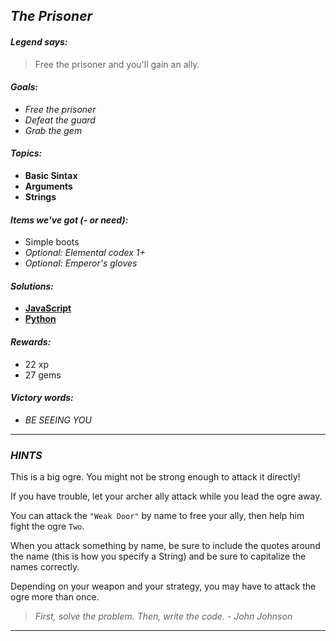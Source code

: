 ## _The Prisoner_

#### _Legend says:_
> Free the prisoner and you'll gain an ally.

#### _Goals:_
+ _Free the prisoner_
+ _Defeat the guard_
+ _Grab the gem_

#### _Topics:_
+ **Basic Sintax**
+ **Arguments**
+ **Strings**

#### _Items we've got (- or need):_
+ Simple boots
+ _Optional: Elemental codex 1+_
+ _Optional: Emperor's gloves_

#### _Solutions:_
+ **[JavaScript](thePrisoner.js)**
+ **[Python](the_prisoner.py "Top-5: 6.4s")**

#### _Rewards:_
+ 22 xp
+ 27 gems

#### _Victory words:_
+ _BE SEEING YOU_

___

### _HINTS_

This is a big ogre. You might not be strong enough to attack it directly!

If you have trouble, let your archer ally attack while you lead the ogre away.

You can attack the `"Weak Door"` by name to free your ally, then help him fight the ogre `Two`.

When you attack something by name, be sure to include the quotes around the name (this is how you specify a String) and be sure to capitalize the names correctly.

Depending on your weapon and your strategy, you may have to attack the ogre more than once.

> _First, solve the problem. Then, write the code. - John Johnson_

___

